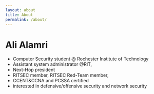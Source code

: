 ```yaml
---
layout: about
title: About
permalink: /about/
---
```


# Ali Alamri

* Computer Security student @ Rochester Institute of Technology
* Assistant system administrator @RIT, 
* Next-Hop president
* RITSEC member, RITSEC Red-Team member, 
* CCENT&CCNA and PCSSA certified
* interested in defensive/offensive security and network security 
